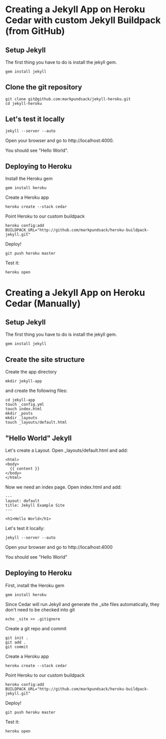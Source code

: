 Creating a Jekyll App on Heroku Cedar with custom Jekyll Buildpack (from GitHub)
===

Setup Jekyll
---

The first thing you have to do is install the jekyll gem.

    gem install jekyll

Clone the git repository
---

    git clone git@github.com:markpundsack/jekyll-heroku.git
    cd jekyll-heroku
    
Let's test it locally
---

    jekyll --server --auto

Open your browser and go to http://localhost:4000.

You should see "Hello World".

Deploying to Heroku
---

Install the Heroku gem

    gem install heroku

Create a Heroku app

    heroku create --stack cedar
    
Point Heroku to our custom buildpack

    heroku config:add BUILDPACK_URL="http://github.com/markpundsack/heroku-buildpack-jekyll.git"

Deploy!

    git push heroku master

Test it:

    heroku open

Creating a Jekyll App on Heroku Cedar (Manually)
=== 

Setup Jekyll
---

The first thing you have to do is install the jekyll gem.

    gem install jekyll

Create the site structure
---

Create the app directory

    mkdir jekyll-app

and create the following files:

    cd jekyll-app
    touch _config.yml
    touch index.html
    mkdir _posts
    mkdir _layouts
    touch _layouts/default.html

"Hello World" Jekyll
---

Let's create a Layout. Open _layouts/default.html and add:

    <html>
    <body>
      {{ content }}
    </body>
    </html>

Now we need an index page. Open index.html and add:

    ---
    layout: default
    title: Jekyll Example Site
    ---

    <h1>Hello World</h1>

Let's test it locally:

    jekyll --server --auto

Open your browser and go to http://localhost:4000

You should see "Hello World"

Deploying to Heroku
---

First, install the Heroku gem

    gem install heroku

Since Cedar will run Jekyll and generate the _site files automatically, they don't need to be checked into git
    
    echo _site >> .gitignore
    
Create a git repo and commit

    git init .
    git add .
    git commit

Create a Heroku app

    heroku create --stack cedar

Point Heroku to our custom buildpack

    heroku config:add BUILDPACK_URL="http://github.com/markpundsack/heroku-buildpack-jekyll.git"

Deploy!

    git push heroku master

Test it:

    heroku open
